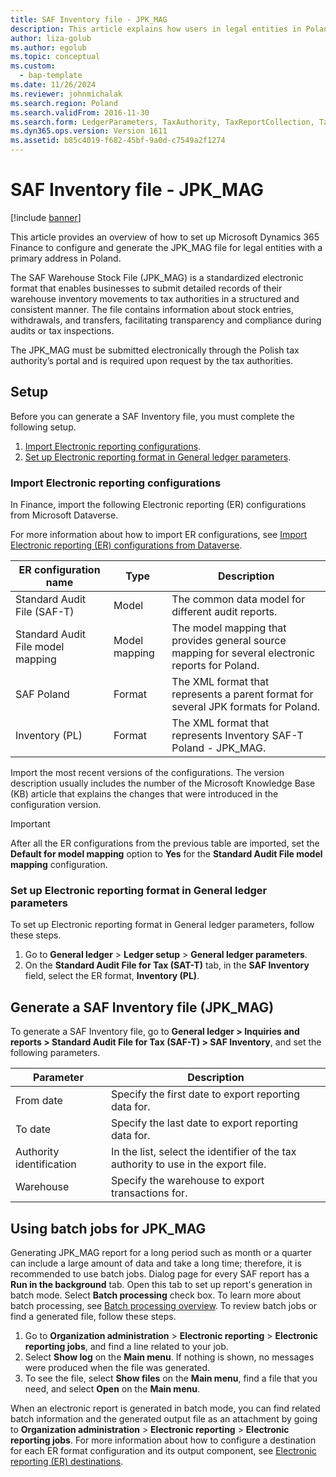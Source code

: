 ```yaml
---
title: SAF Inventory file - JPK_MAG
description: This article explains how users in legal entities in Poland can generate a SAF Inventory file - JPK_MAG in XML format.
author: liza-golub
ms.author: egolub
ms.topic: conceptual
ms.custom: 
  - bap-template
ms.date: 11/26/2024
ms.reviewer: johnmichalak
ms.search.region: Poland
ms.search.validFrom: 2016-11-30
ms.search.form: LedgerParameters, TaxAuthority, TaxReportCollection, TaxTable
ms.dyn365.ops.version: Version 1611
ms.assetid: b85c4019-f682-45bf-9a0d-c7549a2f1274
---
```


# SAF Inventory file - JPK_MAG

[!include [banner](../../includes/banner.md)]

This article provides an overview of how to set up Microsoft Dynamics 365 Finance to configure and generate the JPK_MAG file for legal entities with a primary address in Poland.

The SAF Warehouse Stock File (JPK_MAG) is a standardized electronic format that enables businesses to submit detailed records of their warehouse inventory movements to tax authorities in a structured and consistent manner. The file contains information about stock entries, withdrawals, and transfers, facilitating transparency and compliance during audits or tax inspections.

The JPK_MAG must be submitted electronically through the Polish tax authority’s portal and is required upon request by the tax authorities.

## Setup

Before you can generate a SAF Inventory file, you must complete the following setup.

1. [Import Electronic reporting configurations](#er-import).
1. [Set up Electronic reporting format in General ledger parameters](#er-format-setup).

### <a id="er-import"></a> Import Electronic reporting configurations

In Finance, import the following Electronic reporting (ER) configurations from Microsoft Dataverse.

For more information about how to import ER configurations, see [Import Electronic reporting (ER) configurations from Dataverse](../../localizations/global/workspace/gsw-import-er-config-dataverse.md).

| ER configuration name       | Type          | Description |
|-----------------------------|---------------|-------------|
| Standard Audit File (SAF-T) | Model         | The common data model for different audit reports. |
| Standard Audit File model mapping | Model mapping | The model mapping that provides general source mapping for several electronic reports for Poland. |
| SAF Poland                  | Format        | The XML format that represents a parent format for several JPK formats for Poland. |
| Inventory (PL)           | Format        | The XML format that represents Inventory SAF-T Poland - JPK_MAG. |

Import the most recent versions of the configurations. 
The version description usually includes the number of the Microsoft Knowledge Base (KB) article that explains the changes that were introduced in the configuration version.

> [!IMPORTANT]
> After all the ER configurations from the previous table are imported, set the **Default for model mapping** option to **Yes** for the **Standard Audit File model mapping** configuration.

### <a id="er-format-setup"></a> Set up Electronic reporting format in General ledger parameters
To set up Electronic reporting format in General ledger parameters, follow these steps.
1. Go to **General ledger** > **Ledger setup** > **General ledger parameters**.
1. On the **Standard Audit File for Tax (SAT-T)** tab, in the **SAF Inventory** field, select the ER format, **Inventory (PL)**. 

## <a id="jpk-mag"></a>Generate a SAF Inventory file (JPK_MAG)

To generate a SAF Inventory file, go to **General ledger > Inquiries and reports > Standard Audit File for Tax (SAF-T) > SAF Inventory**, and set the following parameters.

| Parameter                | Description                                                                        |
|--------------------------|------------------------------------------------------------------------------------|
| From date                | Specify the first date to export reporting data for.                               |
| To date                  | Specify the last date to export reporting data for.                                |
| Authority identification | In the list, select the identifier of the tax authority to use in the export file. |
| Warehouse                | Specify the warehouse to export transactions for.                                  |

## Using batch jobs for JPK_MAG

Generating JPK_MAG report for a long period such as month or a quarter can include a large amount of data and take a long time; therefore, it is recommended to use batch jobs. 
Dialog page for every SAF report has a **Run in the background** tab. 
Open this tab to set up report's generation in batch mode. Select **Batch processing** check box. 
To learn more about batch processing, see [Batch processing overview](../../../fin-ops-core/dev-itpro/sysadmin/batch-processing-overview.md). 
To review batch jobs or find a generated file, follow these steps.
1. Go to **Organization administration** > **Electronic reporting** > **Electronic reporting jobs**, and find a line related to your job. 
1. Select **Show log** on the **Main menu**. If nothing is shown, no messages were produced when the file was generated. 
1. To see the file, select **Show files** on the **Main menu**, find a file that you need, and select **Open** on the **Main menu**.  

When an electronic report is generated in batch mode, you can find related batch information and the generated output file as an attachment by going to **Organization administration** \> **Electronic reporting** \> **Electronic reporting jobs**. 
For more information about how to configure a destination for each ER format configuration and its output component, see [Electronic reporting (ER) destinations](../../../fin-ops-core/dev-itpro/analytics/electronic-reporting-destinations.md).

